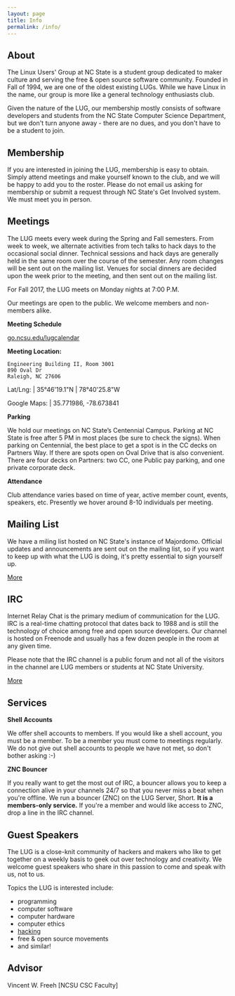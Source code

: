 ```yaml
---
layout: page
title: Info
permalink: /info/
---
```


About
-----
The Linux Users' Group at NC State is a student group dedicated to maker
culture and serving the free & open source software community. Founded in Fall
of 1994, we are one of the oldest existing LUGs. While we have Linux in the
name, our group is more like a general technology enthusiasts club.

Given the nature of the LUG, our membership mostly consists of software
developers and students from the NC State Computer Science Department, but we
don't turn anyone away - there are no dues, and you don't have to be a student
to join.

Membership
----------
If you are interested in joining the LUG, membership is easy to obtain. Simply
attend meetings and make yourself known to the club, and we will be happy to
add you to the roster. Please do not email us asking for membership or submit
a request through NC State's Get Involved system. We must meet you in person.

Meetings
--------
The LUG meets every week during the Spring and Fall semesters. From week to week,
we alternate activities from tech talks to hack days to the occasional social
dinner. Technical sessions and hack days are generally held in the same room
over the course of the semester. Any room changes will be sent out on the
mailing list. Venues for social dinners are decided upon the week prior to the
meeting, and then sent out on the mailing list.

For Fall 2017, the LUG meets on Monday nights at 7:00 P.M.

Our meetings are open to the public. We welcome members and non-members alike.

**Meeting Schedule**

[go.ncsu.edu/lugcalendar](http://go.ncsu.edu/lugcalendar)

**Meeting Location:**

~~~
Engineering Building II, Room 3001
890 Oval Dr
Raleigh, NC 27606
~~~

Lat/Lng: | 35°46'19.1"N | 78°40'25.8"W

Google Maps: | 35.771986, -78.673841

**Parking**

We hold our meetings on NC State’s Centennial Campus. Parking at NC State is
free after 5 PM in most places (be sure to check the signs). When parking on
Centennial, the best place to get a spot is in the CC decks on Partners Way. If
there are spots open on Oval Drive that is also convenient. There are four
decks on Partners: two CC, one Public pay parking, and one private corporate
deck.

**Attendance**

Club attendance varies based on time of year, active member count, events,
speakers, etc. Presently we hover around 8-10 individuals per meeting.


Mailing List
------------
We have a miling list hosted on NC State's instance of Majordomo. Official
updates and announcements are sent out on the mailing list, so if you want to
keep up with what the LUG is doing, it's pretty essential to sign yourself up.

[More](/contact/)

IRC
---
Internet Relay Chat is the primary medium of communication for the LUG. IRC is
a real-time chatting protocol that dates back to 1988 and is still the
technology of choice among free and open source developers. Our channel is
hosted on Freenode and usually has a few dozen people in the room at any given
time.

Please note that the IRC channel is a public forum and not all of the visitors
in the channel are LUG members or students at NC State University.

[More](/contact/)

Services
--------

**Shell Accounts**

We offer shell accounts to members. If you would like a shell account, you must
be a member.  To be a member you must come to meetings regularly. We do not
give out shell accounts to people we have not met, so don't bother asking :-)

**ZNC Bouncer**

If you really want to get the most out of IRC, a bouncer allows you to keep a
connection alive in your channels 24/7 so that you never miss a beat when
you're offline. We run a bouncer (ZNC) on the LUG Server, Short. **It is a
members-only service.** If you're a member and would like access to ZNC, drop
a line in the IRC channel.

Guest Speakers
--------------
The LUG is a close-knit community of hackers and makers who like to get
together on a weekly basis to geek out over technology and creativity. We
welcome guest speakers who share in this passion to come and speak with us, not
to us.

Topics the LUG is interested include:

* programming
* computer software
* computer hardware
* computer ethics
* [hacking](https://en.wikipedia.org/wiki/Hacker_culture)
* free & open source movements
* and similar!

Advisor
-------
Vincent W. Freeh [NCSU CSC Faculty]
